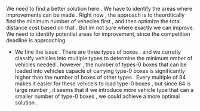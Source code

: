 We need to find a better solution here . 
We have to identify the areas where improvements can be made . 
Right now , the approach is to theordtically find the minimum number of vehecles first ,
and then optimize the total distance cost based on that .
But im not sure where exactly we can improve.
We need to identify potential areas for improvement,
since the competition deadline is approaching 




+ We fine the issue .
There are three types of boxes .
and we curretly classify vehicles into multiple types to determine the minimum nmber of vehicles needed .
however , the number of types-0 boxes that can be loaded into vehicles capacle of carrying type-0 boxes is significantly higher than the number of boxes of other types .
Every multiple of 84 makes it easier for these vehicels to load type-0 boxes ,
but since 84 is large number , it seems that if we introduce more vehicle type that can a smaller number of type-0 boxes ,
we could achieve a more optimal solution .
